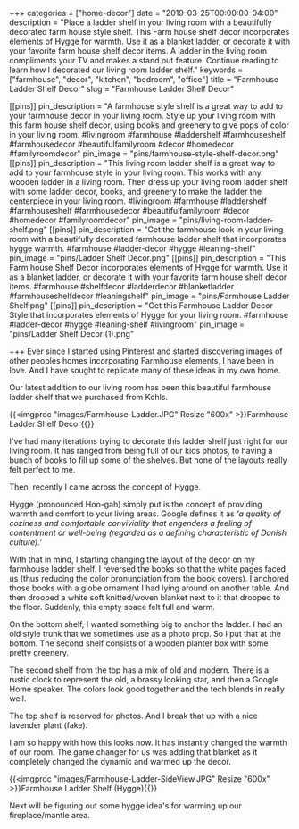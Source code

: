+++
categories = ["home-decor"]
date = "2019-03-25T00:00:00-04:00"
description = "Place a ladder shelf in your living room with a beautifully decorated farm house style shelf. This Farm house shelf decor incorporates elements of Hygge for warmth. Use it as a blanket ladder, or decorate it with your favorite farm house shelf decor items. A ladder in the living room compliments your TV and makes a stand out feature.  Continue reading to learn how I decorated our living room ladder shelf."
keywords = ["farmhouse", "decor", "kitchen", "bedroom", "office"]
title = "Farmhouse Ladder Shelf Decor"
slug = "Farmhouse Ladder Shelf Decor"

[[pins]]
pin_description = "A farmhouse style shelf is a great way to add to your farmhouse decor in your living room.  Style up your living room with this farm house shelf decor, using books and greenery to give pops of color in your living room.  #livingroom #farmhouse #laddershelf #farmhouseshelf #farmhousedecor #beautifulfamilyroom #decor #homedecor #familyroomdecor"
pin_image = "pins/farmhouse-style-shelf-decor.png"
[[pins]]
pin_description = "This living room ladder shelf is a great way to add to your farmhouse style in your living room.  This works with any wooden ladder in a living room.  Then dress up your living room ladder shelf with some ladder decor, books, and greenery to make the ladder the centerpiece in your living room.  #livingroom #farmhouse #laddershelf #farmhouseshelf #farmhousedecor #beautifulfamilyroom #decor #homedecor #familyroomdecor"
pin_image = "pins/living-room-ladder-shelf.png"
[[pins]]
pin_description = "Get the farmhouse look in your living room with a beautifully decorated farmhouse ladder shelf that incorporates hygge warmth. #farmhouse #ladder-decor #hygge #leaning-shelf"
pin_image = "pins/Ladder Shelf Decor.png"
[[pins]]
pin_description = "This Farm house Shelf Decor incorporates elements of Hygge for warmth. Use it as a blanket ladder, or decorate it with your favorite farm house shelf decor items. #farmhouse #shelfdecor  #ladderdecor #blanketladder #farmhouseshelfdecor #leaningshelf"
pin_image = "pins/Farmhouse Ladder Shelf.png"
[[pins]]
pin_description = "Get this Farmhouse Ladder Decor Style that incorporates elements of Hygge for your living room. #farmhouse #ladder-decor #hygge #leaning-shelf #livingroom"
pin_image = "pins/Ladder Shelf Decor (1).png"

+++
Ever since I started using Pinterest and started discovering images of other peoples homes incorporating Farmhouse elements, I have been in love.  And I have sought to replicate many of these ideas in my own home.

Our latest addition to our living room has been this beautiful farmhouse ladder shelf that we purchased from Kohls.

{{<imgproc "images/Farmhouse-Ladder.JPG" Resize "600x" >}}Farmhouse Ladder Shelf Decor{{</imgproc>}}

I've had many iterations trying to decorate this ladder shelf just right for our living room.  It has ranged from being full of our kids photos, to having a bunch of books to fill up some of the shelves.  But none of the layouts really felt perfect to me.

Then, recently I came across the concept of Hygge.

Hygge (pronounced Hoo-gah) simply put is the concept of providing warmth and comfort to your living areas.  Google defines it as _'a quality of coziness and comfortable conviviality that engenders a feeling of contentment or well-being (regarded as a defining characteristic of Danish culture).'_

With that in mind, I starting changing the layout of the decor on my farmhouse ladder shelf.  I reversed the books so that the white pages faced us (thus reducing the color pronunciation from the book covers). I anchored those books with a globe ornament I had lying around on another table.  And then drooped a white soft knitted/woven blanket next to it that drooped to the floor.  Suddenly, this empty space felt full and warm.

On the bottom shelf, I wanted something big to anchor the ladder.  I had an old style trunk that we sometimes use as a photo prop.  So I put that at the bottom.  The second shelf consists of a wooden planter box with some pretty greenery.

The second shelf from the top has a mix of old and modern.  There is a rustic clock  to represent the old, a brassy looking star, and then a Google Home speaker.  The colors look good together and the tech blends in really well.

The top shelf is reserved for photos.  And I break that up with a nice lavender plant (fake).

I am so happy with how this looks now.  It has instantly changed the warmth of our room.  The game changer for us was adding that blanket as it completely changed the dynamic and warmed up the decor.

{{<imgproc "images/Farmhouse-Ladder-SideView.JPG" Resize "600x" >}}Farmhouse Ladder Shelf  (Hygge){{</imgproc>}}

Next will be figuring out some hygge idea's for warming up our fireplace/mantle area.